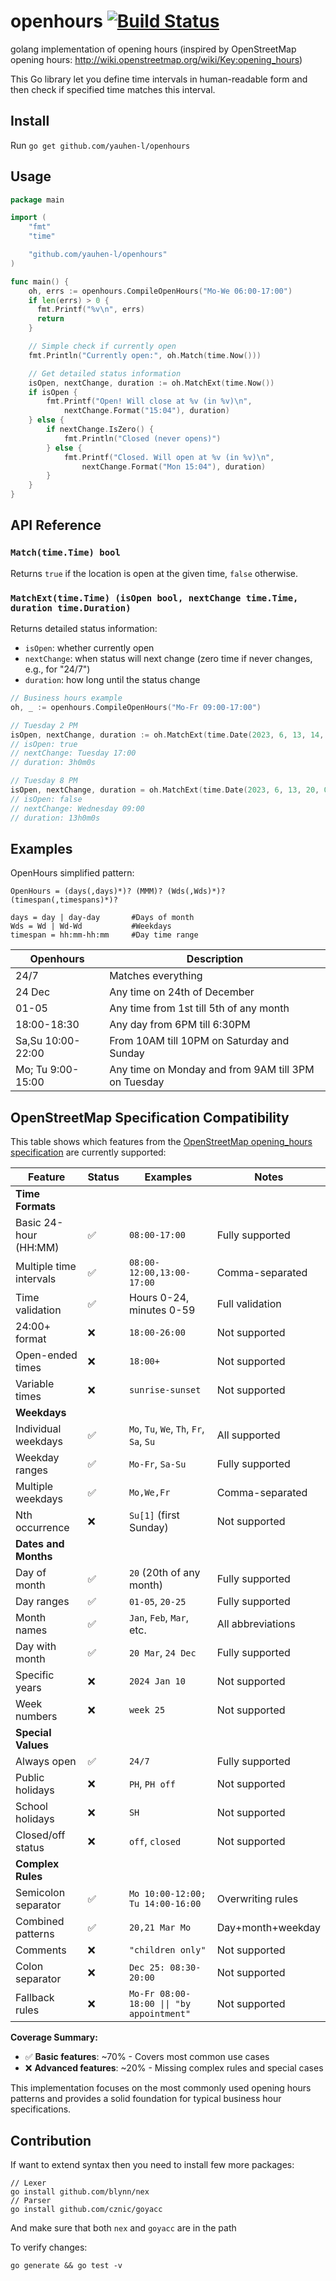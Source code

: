 # openhours [![Build Status](https://github.com/yauhen-l/openhours/workflows/CI/badge.svg)](https://github.com/yauhen-l/openhours/actions)
golang implementation of opening hours (inspired by OpenStreetMap opening hours: http://wiki.openstreetmap.org/wiki/Key:opening_hours)

This Go library let you define time intervals in human-readable form and then check if specified time matches this interval.

## Install

Run `go get github.com/yauhen-l/openhours`

## Usage

```go
package main

import (
    "fmt"
    "time"

    "github.com/yauhen-l/openhours"
)

func main() {
	oh, errs := openhours.CompileOpenHours("Mo-We 06:00-17:00")
	if len(errs) > 0 {
	  fmt.Printf("%v\n", errs)
	  return
	}

	// Simple check if currently open
	fmt.Println("Currently open:", oh.Match(time.Now()))

	// Get detailed status information
	isOpen, nextChange, duration := oh.MatchExt(time.Now())
	if isOpen {
		fmt.Printf("Open! Will close at %v (in %v)\n",
			nextChange.Format("15:04"), duration)
	} else {
		if nextChange.IsZero() {
			fmt.Println("Closed (never opens)")
		} else {
			fmt.Printf("Closed. Will open at %v (in %v)\n",
				nextChange.Format("Mon 15:04"), duration)
		}
	}
}
```

## API Reference

### `Match(time.Time) bool`
Returns `true` if the location is open at the given time, `false` otherwise.

### `MatchExt(time.Time) (isOpen bool, nextChange time.Time, duration time.Duration)`
Returns detailed status information:
- `isOpen`: whether currently open
- `nextChange`: when status will next change (zero time if never changes, e.g., for "24/7")
- `duration`: how long until the status change

```go
// Business hours example
oh, _ := openhours.CompileOpenHours("Mo-Fr 09:00-17:00")

// Tuesday 2 PM
isOpen, nextChange, duration := oh.MatchExt(time.Date(2023, 6, 13, 14, 0, 0, 0, time.UTC))
// isOpen: true
// nextChange: Tuesday 17:00
// duration: 3h0m0s

// Tuesday 8 PM
isOpen, nextChange, duration = oh.MatchExt(time.Date(2023, 6, 13, 20, 0, 0, 0, time.UTC))
// isOpen: false
// nextChange: Wednesday 09:00
// duration: 13h0m0s
```

## Examples
OpenHours simplified pattern:
```
OpenHours = (days(,days)*)? (MMM)? (Wds(,Wds)*)? (timespan(,timespans)*)?

days = day | day-day       #Days of month
Wds = Wd | Wd-Wd           #Weekdays
timespan = hh:mm-hh:mm     #Day time range
```
Openhours           |Description
--------------------|-----------
24/7                |Matches everything
24 Dec              |Any time on 24th of December
01-05               |Any time from 1st till 5th of any month
18:00-18:30         |Any day from 6PM till 6:30PM
Sa,Su 10:00-22:00   |From 10AM till 10PM on Saturday and Sunday
Mo; Tu 9:00-15:00   |Any time on Monday and from 9AM till 3PM on Tuesday

## OpenStreetMap Specification Compatibility

This table shows which features from the [OpenStreetMap opening_hours specification](https://wiki.openstreetmap.org/wiki/Key:opening_hours) are currently supported:

| Feature | Status | Examples | Notes |
|---------|--------|----------|-------|
| **Time Formats** |
| Basic 24-hour (HH:MM) | ✅ | `08:00-17:00` | Fully supported |
| Multiple time intervals | ✅ | `08:00-12:00,13:00-17:00` | Comma-separated |
| Time validation | ✅ | Hours 0-24, minutes 0-59 | Full validation |
| 24:00+ format | ❌ | `18:00-26:00` | Not supported |
| Open-ended times | ❌ | `18:00+` | Not supported |
| Variable times | ❌ | `sunrise-sunset` | Not supported |
| **Weekdays** |
| Individual weekdays | ✅ | `Mo`, `Tu`, `We`, `Th`, `Fr`, `Sa`, `Su` | All supported |
| Weekday ranges | ✅ | `Mo-Fr`, `Sa-Su` | Fully supported |
| Multiple weekdays | ✅ | `Mo,We,Fr` | Comma-separated |
| Nth occurrence | ❌ | `Su[1]` (first Sunday) | Not supported |
| **Dates and Months** |
| Day of month | ✅ | `20` (20th of any month) | Fully supported |
| Day ranges | ✅ | `01-05`, `20-25` | Fully supported |
| Month names | ✅ | `Jan`, `Feb`, `Mar`, etc. | All abbreviations |
| Day with month | ✅ | `20 Mar`, `24 Dec` | Fully supported |
| Specific years | ❌ | `2024 Jan 10` | Not supported |
| Week numbers | ❌ | `week 25` | Not supported |
| **Special Values** |
| Always open | ✅ | `24/7` | Fully supported |
| Public holidays | ❌ | `PH`, `PH off` | Not supported |
| School holidays | ❌ | `SH` | Not supported |
| Closed/off status | ❌ | `off`, `closed` | Not supported |
| **Complex Rules** |
| Semicolon separator | ✅ | `Mo 10:00-12:00; Tu 14:00-16:00` | Overwriting rules |
| Combined patterns | ✅ | `20,21 Mar Mo` | Day+month+weekday |
| Comments | ❌ | `"children only"` | Not supported |
| Colon separator | ❌ | `Dec 25: 08:30-20:00` | Not supported |
| Fallback rules | ❌ | `Mo-Fr 08:00-18:00 \|\| "by appointment"` | Not supported |

**Coverage Summary:**
- ✅ **Basic features**: ~70% - Covers most common use cases
- ❌ **Advanced features**: ~20% - Missing complex rules and special cases

This implementation focuses on the most commonly used opening hours patterns and provides a solid foundation for typical business hour specifications.

## Contribution

If want to extend syntax then you need to install few more packages:
```
// Lexer
go install github.com/blynn/nex
// Parser
go install github.com/cznic/goyacc
```
And make sure that both `nex` and `goyacc` are in the path


To verify changes:
```
go generate && go test -v
```

